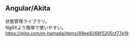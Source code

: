 ## Angular/Akita
状態管理ライブラリ。  
NgRXより簡単で使いやすい。  
https://qiita.com/m-hamada/items/89ee8268f5205cf77e19  

